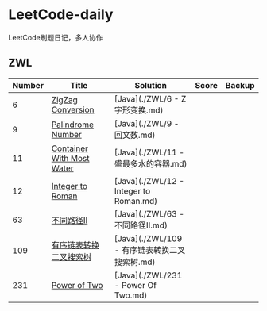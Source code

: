 # LeetCode-daily
LeetCode刷题日记，多人协作

## ZWL

|Number|    Title   |Solution|Score|Backup
|---|-------------| ----- |----|---------|
|6|[ZigZag Conversion](https://leetcode.com/problems/zigzag-conversion/)|[Java](./ZWL/6 - Z字形变换.md)
|9|[Palindrome Number](https://leetcode.com/problems/palindrome-number/)| [Java](./ZWL/9 - 回文数.md)
|11|[Container With Most Water](https://leetcode.com/problems/container-with-most-water/)| [Java](./ZWL/11 - 盛最多水的容器.md)
|12|[Integer to Roman](https://leetcode-cn.com/problems/integer-to-roman/)| [Java](./ZWL/12 - Integer to Roman.md)
|63|[不同路径II](https://leetcode-cn.com/problems/unique-paths-ii/)| [Java](./ZWL/63 - 不同路径II.md)
|109|[有序链表转换二叉搜索树](https://leetcode-cn.com/problems/convert-sorted-list-to-binary-search-tree/)| [Java](./ZWL/109 - 有序链表转换二叉搜索树.md)
|231|[Power of Two](https://leetcode-cn.com/problems/power-of-two/submissions/)| [Java](./ZWL/231 - Power Of Two.md)

